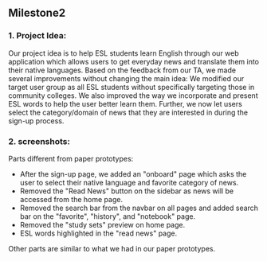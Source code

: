 ## Milestone2

### 1. Project Idea:
Our project idea is to help ESL students learn English through our web application which allows users to get everyday news and translate them into their native languages. Based on the feedback from our TA, we made several improvements without changing the main idea: We modified our target user group as all ESL students without specifically targeting those in community colleges. We also improved the way we incorporate and present ESL words to help the user better learn them. Further, we now let users select the category/domain of news that they are interested in during the sign-up process.

### 2. screenshots:
Parts different from paper prototypes: 
- After the sign-up page, we added an "onboard" page which asks the user to select their native language and favorite category of news. 
- Removed the "Read News" button on the sidebar as news will be accessed from the home page.
- Removed the search bar from the navbar on all pages and added search bar on the "favorite", "history", and "notebook" page.
- Removed the "study sets" preview on home page. 
- ESL words highlighted in the "read news" page.

Other parts are similar to what we had in our paper prototypes.